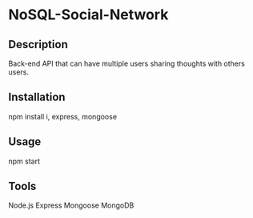 # NoSQL-Social-Network

## Description

Back-end API that can have multiple users sharing thoughts with others users. 

## Installation

npm install i, express, mongoose

## Usage

npm start

## Tools

Node.js
Express
Mongoose
MongoDB